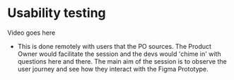 # Usability testing

Video goes here

- This is done remotely with users that the PO sources. The Product Owner would facilitate the session and the devs would 'chime in' with questions here and there. The main aim of the session is to observe the user journey and see how they interact with the Figma Prototype.
